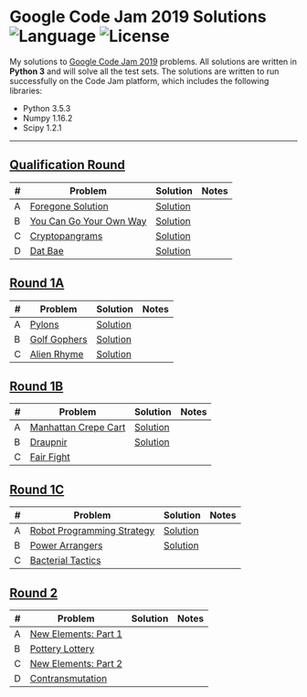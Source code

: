# Google Code Jam 2019 Solutions ![Language](https://img.shields.io/badge/language-Python%203-orange) ![License](https://img.shields.io/github/license/theXYZT/codejam-2019)

My solutions to [Google Code Jam 2019](https://codingcompetitions.withgoogle.com/codejam/archive/2019) problems. All solutions are written in **Python 3** and will solve all the test sets. The solutions are written to run successfully on the Code Jam platform, which includes the following libraries:

 * Python 3.5.3
 * Numpy 1.16.2
 * Scipy 1.2.1

---

## [Qualification Round](https://codingcompetitions.withgoogle.com/codejam/round/0000000000051705)

| # | Problem | Solution | Notes |
|---|---------|----------|-------|
| A | [Foregone Solution](https://codingcompetitions.withgoogle.com/codejam/round/0000000000051705/0000000000088231) | [Solution](https://github.com/theXYZT/codejam-2019/blob/master/Qualification%20Round/foregone-solution.py) | |
| B | [You Can Go Your Own Way](https://codingcompetitions.withgoogle.com/codejam/round/0000000000051705/00000000000881da) | [Solution](https://github.com/theXYZT/codejam-2019/blob/master/Qualification%20Round/you-can-go-your-own-way.py) | |
| C | [Cryptopangrams](https://codingcompetitions.withgoogle.com/codejam/round/0000000000051705/000000000008830b) | [Solution](https://github.com/theXYZT/codejam-2019/blob/master/Qualification%20Round/cryptopangrams.py) | |
| D | [Dat Bae](https://codingcompetitions.withgoogle.com/codejam/round/0000000000051705/00000000000881de) | [Solution](https://github.com/theXYZT/codejam-2019/blob/master/Qualification%20Round/dat-bae.py) | |


## [Round 1A](https://codingcompetitions.withgoogle.com/codejam/round/0000000000051635)

| # | Problem | Solution | Notes |
|---|---------|----------|-------|
| A | [Pylons](https://codingcompetitions.withgoogle.com/codejam/round/0000000000051635/0000000000104e03) | [Solution](https://github.com/theXYZT/codejam-2019/blob/master/Round%201A/pylons.py) | |
| B | [Golf Gophers](https://codingcompetitions.withgoogle.com/codejam/round/0000000000051635/0000000000104f1a) | [Solution](https://github.com/theXYZT/codejam-2019/blob/master/Round%201A/golf-gophers.py) | |
| C | [Alien Rhyme](https://codingcompetitions.withgoogle.com/codejam/round/0000000000051635/0000000000104e05) | [Solution](https://github.com/theXYZT/codejam-2019/blob/master/Round%201A/alien-rhyme.py) | |


## [Round 1B](https://codingcompetitions.withgoogle.com/codejam/round/0000000000051706)

| # | Problem | Solution | Notes |
|---|---------|----------|-------|
| A | [Manhattan Crepe Cart](https://codingcompetitions.withgoogle.com/codejam/round/0000000000051706/000000000012295c) | [Solution](https://github.com/theXYZT/codejam-2019/blob/master/Round%201B/manhattan-crepe-cart.py) | |
| B | [Draupnir](https://codingcompetitions.withgoogle.com/codejam/round/0000000000051706/0000000000122837) | [Solution](https://github.com/theXYZT/codejam-2019/blob/master/Round%201B/draupnir.py) | |
| C | [Fair Fight](https://codingcompetitions.withgoogle.com/codejam/round/0000000000051706/0000000000122838) | []() | |


## [Round 1C](https://codingcompetitions.withgoogle.com/codejam/round/00000000000516b9)

| # | Problem | Solution | Notes |
|---|---------|----------|-------|
| A | [Robot Programming Strategy](https://codingcompetitions.withgoogle.com/codejam/round/00000000000516b9/0000000000134c90) | [Solution](https://github.com/theXYZT/codejam-2019/blob/master/Round%201C/robot-programming-strategy.py) | |
| B | [Power Arrangers](https://codingcompetitions.withgoogle.com/codejam/round/00000000000516b9/0000000000134e91) | [Solution](https://github.com/theXYZT/codejam-2019/blob/master/Round%201C/power-arrangers.py) | |
| C | [Bacterial Tactics](https://codingcompetitions.withgoogle.com/codejam/round/00000000000516b9/0000000000134cdf) | []() | |


## [Round 2](https://codingcompetitions.withgoogle.com/codejam/round/0000000000051679)

| # | Problem | Solution | Notes |
|---|---------|----------|-------|
| A | [New Elements: Part 1](https://codingcompetitions.withgoogle.com/codejam/round/0000000000051679/0000000000146183) | []() | |
| B | [Pottery Lottery](https://codingcompetitions.withgoogle.com/codejam/round/0000000000051679/00000000001461c8) | []() | |
| C | [New Elements: Part 2](https://codingcompetitions.withgoogle.com/codejam/round/0000000000051679/0000000000146184) | []() | |
| D | [Contransmutation](https://codingcompetitions.withgoogle.com/codejam/round/0000000000051679/0000000000146185) | []() | |

